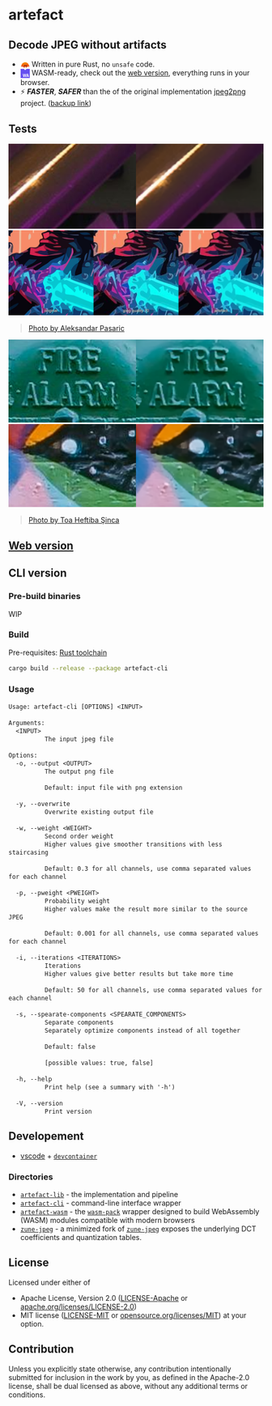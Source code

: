 # artefact

## Decode JPEG without artifacts

- <img src="./assets/rust.svg" width=18 align="center"> Written in pure Rust, no `unsafe` code.
- <img src="./assets/wasm.svg" width=18 align="center"> WASM-ready, check out the [web version](https://artefact.delnegend.com/), everything runs in your browser.
- ⚡  ***FASTER***, ***SAFER*** than the of the original implementation [jpeg2png](https://github.com/victorvde/jpeg2png) project. ([backup link](https://github.com/ThioJoe/jpeg2png/tree/95f888f61c046d9adb55cd76ea9fde89c005b14f))

## Tests

![](assets/01.png)
![](assets/02.png)
> [Photo by Aleksandar Pasaric](https://www.pexels.com/photo/photo-of-neon-signage-1820770/)

![](assets/03.png)
![](assets/04.png)
> [Photo by Toa Heftiba Şinca](https://www.pexels.com/photo/selective-photograph-of-a-wall-with-grafitti-1194420/)

## [Web version](https://artefact.delnegend.com/)

## CLI version

### Pre-build binaries
WIP

### Build
Pre-requisites: [Rust toolchain](https://www.rust-lang.org/learn/get-started)

```bash
cargo build --release --package artefact-cli
```

### Usage
```
Usage: artefact-cli [OPTIONS] <INPUT>

Arguments:
  <INPUT>
          The input jpeg file

Options:
  -o, --output <OUTPUT>
          The output png file

          Default: input file with png extension

  -y, --overwrite
          Overwrite existing output file

  -w, --weight <WEIGHT>
          Second order weight
          Higher values give smoother transitions with less staircasing

          Default: 0.3 for all channels, use comma separated values for each channel

  -p, --pweight <PWEIGHT>
          Probability weight
          Higher values make the result more similar to the source JPEG

          Default: 0.001 for all channels, use comma separated values for each channel

  -i, --iterations <ITERATIONS>
          Iterations
          Higher values give better results but take more time

          Default: 50 for all channels, use comma separated values for each channel

  -s, --spearate-components <SPEARATE_COMPONENTS>
          Separate components
          Separately optimize components instead of all together

          Default: false

          [possible values: true, false]

  -h, --help
          Print help (see a summary with '-h')

  -V, --version
          Print version
```

## Developement
- [vscode](https://code.visualstudio.com/) + [`devcontainer`](https://marketplace.visualstudio.com/items?itemName=ms-vscode-remote.remote-containers)

### Directories
- [`artefact-lib`](./artefact-lib/) - the implementation and pipeline
- [`artefact-cli`](./artefact-cli/) - command-line interface wrapper
- [`artefact-wasm`](./artefact-wasm/) - the [`wasm-pack`](https://github.com/rustwasm/wasm-pack) wrapper designed to build WebAssembly (WASM) modules compatible with modern browsers
- [`zune-jpeg`](./zune-jpeg/) - a minimized fork of [`zune-jpeg`](https://github.com/etemesi254/zune-image/tree/dev/crates/zune-jpeg) exposes the underlying DCT coefficients and quantization tables.

## License
Licensed under either of

- Apache License, Version 2.0 ([LICENSE-Apache](./LICENSE-Apache) or [apache.org/licenses/LICENSE-2.0](http://www.apache.org/licenses/LICENSE-2.0))
- MIT license ([LICENSE-MIT](./LICENSE-MIT) or [opensource.org/licenses/MIT](https://opensource.org/licenses/MIT))
at your option.

## Contribution
Unless you explicitly state otherwise, any contribution intentionally submitted for inclusion in the work by you, as defined in the Apache-2.0 license, shall be dual licensed as above, without any additional terms or conditions.
